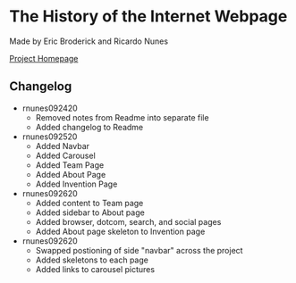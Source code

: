 # The History of the Internet Webpage
Made by Eric Broderick and Ricardo Nunes

[Project Homepage](https://rn44.github.io/historyInternet/index.html)

## Changelog
  * rnunes092420
    * Removed notes from Readme into separate file
    * Added changelog to Readme
  * rnunes092520
    * Added Navbar
    * Added Carousel 
    * Added Team Page
    * Added About Page
    * Added Invention Page
  * rnunes092620
    * Added content to Team page
    * Added sidebar to About page
    * Added browser, dotcom, search, and social pages
    * Added About page skeleton to Invention page
  * rnunes092620
    * Swapped postioning of side "navbar" across the project
    * Added skeletons to each page
    * Added links to carousel pictures
    